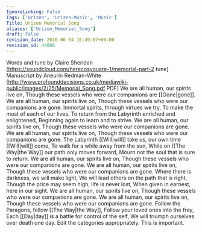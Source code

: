 ```yaml
---
IgnoreLinking: False
Tags: ['Urizen', 'Urizen-Music', 'Music']
Title: Urizen Memorial Song
aliases: ['Urizen_Memorial_Song']
draft: False
revision_date: 2016-06-04 16:49:07+00:00
revision_id: 44806
---
```


Words and tune by Claire Sheridan [https://soundcloud.com/herecosyouare-1/memorial-part-2 tune]
Manuscript by Aneurin Redman-White [http://www.profounddecisions.co.uk/mediawiki-public/images/2/25/Memorial_Song.pdf PDF]
We are all human, our spirits live on,
Though these vessels who were our companions are [[Gone|gone]].
We are all human, our spirits live on,
Though these vessels who were our companions are gone.
Immortal spirits, through virtues we try,
To make the most of each of our lives.
To return from the Labyrinth enriched and enlightened,
Beginning again to learn and to strive. 
We are all human, our spirits live on,
Though these vessels who were our companions are gone.
We are all human, our spirits live on,
Though these vessels who were our companions are gone.
The Labyrinth [[Will|will]] take us, our own time [[Will|will]] come,
To walk for a while away from the sun,
While on [[The Way|the Way]] our path only moves forward,
Mourn not the soul that is sure to return.
We are all human, our spirits live on,
Though these vessels who were our companions are gone.
We are all human, our spirits live on,
Though these vessels who were our companions are gone.
Where there is darkness, we will make light,
We will lead others on the path that is right,
Though the price may seem high, life is never lost,
When given in earnest, here in our sight. 
We are all human, our spirits live on,
Though these vessels who were our companions are gone.
We are all human, our spirits live on,
Though these vessels who were our companions are gone.
Follow the Paragons, follow [[The Way|the Way]],
Follow your loved ones into the fray,
Each [[Day|day]] is a battle for control of the self,
We will triumph ourselves over death one day.
Edit the categories appropriately. This is important.
